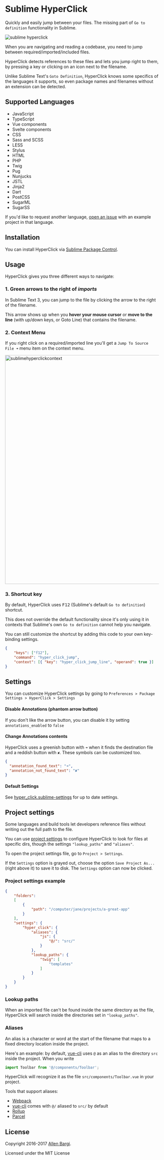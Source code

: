 # Sublime HyperClick
Quickly and easily jump between your files.
The missing part of `Go to definition` functionality in Sublime.

![sublime hyperclick](https://cloud.githubusercontent.com/assets/3202/19578519/51558bb4-971c-11e6-8ef2-d256da53d1da.gif)

When you are navigating and reading a codebase, you need to jump between required/imported/included files.

HyperClick detects references to these files and lets you jump right to them, by pressing a key or clicking on an icon next to the filename.

Unlike Sublime Text's `Goto Definition`, HyperClick knows some specifics of the languages it supports, so even package names and filenames without an extension can be detected.

## Supported Languages

- JavaScript
- TypeScript
- Vue components
- Svelte components
- CSS
- Sass and SCSS
- LESS
- Stylus
- HTML
- PHP
- Twig
- Pug
- Nunjucks
- JSTL
- Jinja2
- Dart
- PostCSS
- SugarML
- SugarSS

If you'd like to request another language, [open an issue](https://github.com/aziz/SublimeHyperClick/issues) with an example project in that language.

## Installation
You can install HyperClick via [Sublime Package Control](https://packagecontrol.io/).

## Usage

HyperClick gives you three different ways to navigate:

### 1. Green arrows to the right of _imports_
In Sublime Text 3, you can jump to the file by clicking the arrow to the right of the filename.

This arrow shows up when you **hover your mouse cursor** or **move to the line** (with up/down keys, or Goto Line) that contains the filename.

### 2. Context Menu
If you right click on a required/imported line you'll get a `Jump To Source File ➜` menu item on the context menu.

<img width="748" alt="sublimehyperclickcontext" src="https://cloud.githubusercontent.com/assets/3202/19578923/480cacde-971e-11e6-9504-91c26737c486.png">

### 3. Shortcut key
By default, HyperClick uses <kbd>F12</kbd> (Sublime's default `Go to definition`) shortcut.

This does not override the default functionality since it's only using it in contexts that Sublime's own `Go to definition` cannot help you navigate.

You can still customize the shortcut by adding this code to your own key-binding settings.

```json
{
    "keys": ["f12"],
    "command": "hyper_click_jump",
    "context": [{ "key": "hyper_click_jump_line", "operand": true }]
}
```

## Settings
You can customize HyperClick settings by going to
`Preferences > Package Settings > HyperClick > Settings`

#### Disable Annotations (phantom arrow button)
If you don't like the arrow button, you can disable it by setting `annotations_enabled` to `false`

#### Change Annotations contents
HyperClick uses a greenish button with `➜` when it finds the destination file and a reddish button with `✘`. These symbols can be customized too.

```json
{
  "annotation_found_text": "➜",
  "annotation_not_found_text": "✘"
}
```

#### Default Settings
See [hyper_click.sublime-settings](https://github.com/aziz/SublimeHyperClick/blob/master/hyper_click.sublime-settings) for up to date settings.

## Project settings

Some languages and build tools let developers reference files without writing out the full path to the file.

You can use [project settings](https://www.sublimetext.com/docs/3/projects.html) to configure HyperClick to look for files at specific dirs, though the settings `"lookup_paths"` and `"aliases"`.

To open the project settings file, go to `Project > Settings`.

If the `Settings` option is grayed out, choose the option `Save Project As...` (right above it) to save it to disk. The `Settings` option can now be clicked.

### Project settings example

```json
{
	"folders":
	[
		{
			"path": "/computer/jane/projects/a-great-app"
		}
	],
	"settings": {
		"hyper_click": {
			"aliases": {
				"js": {
					"@/": "src/"
				}
			},
			"lookup_paths": {
				"twig": [
					"templates"
				]
			}
		}
	}
}
```

### Lookup paths

When an imported file can't be found inside the same directory as the file, HyperClick will search inside the directories set in `"lookup_paths"`.

### Aliases

An alias is a character or word at the start of the filename that maps to a fixed directory location inside the project.

Here's an example: by default, [vue-cli](https://cli.vuejs.org) uses `@` as an alias to the directory `src` inside the project. When you write
```js
import Toolbar from '@/components/Toolbar';
```

HyperClick will recognize it as the file `src/components/Toolbar.vue` in your project.

Tools that support aliases:

- [Webpack](https://webpack.js.org/configuration/resolve/#resolvealias)
- [vue-cli](https://cli.vuejs.org/guide/html-and-static-assets.html#url-transform-rules) comes with `@/` aliased to `src/` by default
- [Rollup](https://github.com/rollup/plugins/tree/master/packages/alias)
- [Parcel](https://parceljs.org/module_resolution.html#aliases)


## License
Copyright 2016-2017 [Allen Bargi](https://twitter.com/aziz).

Licensed under the MIT License
